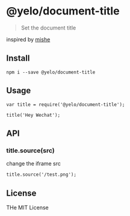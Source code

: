 # @yelo/document-title
> Set the document title

inspired by [mishe](https://github.com/mishe/blog/issues/57)


## Install
```
npm i --save @yelo/document-title
```


## Usage
```
var title = require('@yelo/document-title');

title('Hey Wechat');
```


## API
### title.source(src)
change the iframe src
```
title.source('/test.png');
```


## License
THe MIT License
